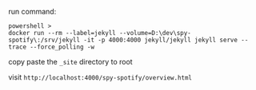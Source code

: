 
run command:
```
powershell >
docker run --rm --label=jekyll --volume=D:\dev\spy-spotify\:/srv/jekyll -it -p 4000:4000 jekyll/jekyll jekyll serve --trace --force_polling -w
```

copy paste the `_site` directory to root

visit `http://localhost:4000/spy-spotify/overview.html`